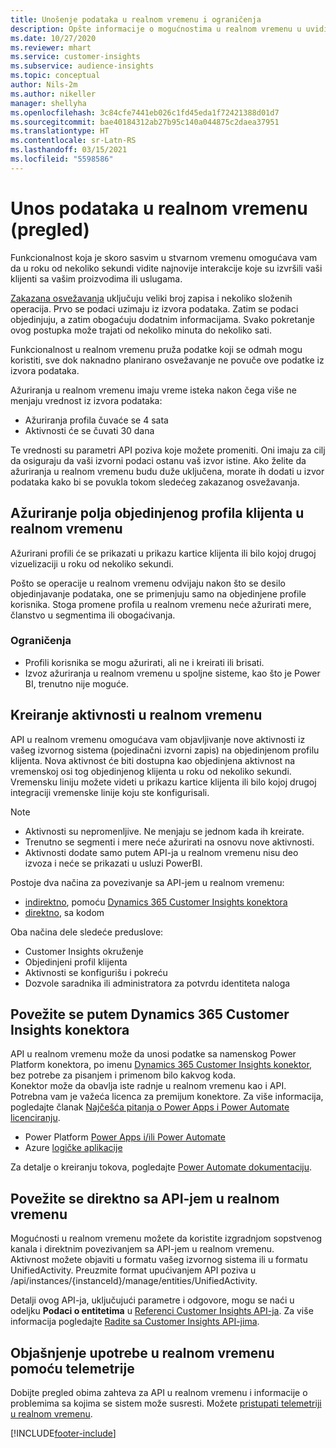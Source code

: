 ```yaml
---
title: Unošenje podataka u realnom vremenu i ograničenja
description: Opšte informacije o mogućnostima u realnom vremenu u uvidima o korisnicima.
ms.date: 10/27/2020
ms.reviewer: mhart
ms.service: customer-insights
ms.subservice: audience-insights
ms.topic: conceptual
author: Nils-2m
ms.author: nikeller
manager: shellyha
ms.openlocfilehash: 3c84cfe7441eb026c1fd45eda1f72421388d01d7
ms.sourcegitcommit: bae40184312ab27b95c140a044875c2daea37951
ms.translationtype: HT
ms.contentlocale: sr-Latn-RS
ms.lasthandoff: 03/15/2021
ms.locfileid: "5598586"
---
```

# <a name="real-time-data-ingestion-preview"></a>Unos podataka u realnom vremenu (pregled)

Funkcionalnost koja je skoro sasvim u stvarnom vremenu omogućava vam da u roku od nekoliko sekundi vidite najnovije interakcije koje su izvršili vaši klijenti sa vašim proizvodima ili uslugama.

[Zakazana osvežavanja](system.md#schedule-tab) uključuju veliki broj zapisa i nekoliko složenih operacija. Prvo se podaci uzimaju iz izvora podataka. Zatim se podaci objedinjuju, a zatim obogaćuju dodatnim informacijama. Svako pokretanje ovog postupka može trajati od nekoliko minuta do nekoliko sati.

Funkcionalnost u realnom vremenu pruža podatke koji se odmah mogu koristiti, sve dok naknadno planirano osvežavanje ne povuče ove podatke iz izvora podataka.

Ažuriranja u realnom vremenu imaju vreme isteka nakon čega više ne menjaju vrednost iz izvora podataka:

- Ažuriranja profila čuvaće se 4 sata
- Aktivnosti će se čuvati 30 dana

Te vrednosti su parametri API poziva koje možete promeniti. Oni imaju za cilj da osiguraju da vaši izvorni podaci ostanu vaš izvor istine. Ako želite da ažuriranja u realnom vremenu budu duže uključena, morate ih dodati u izvor podataka kako bi se povukla tokom sledećeg zakazanog osvežavanja.

## <a name="real-time-update-of-the-unified-customer-profile-fields"></a>Ažuriranje polja objedinjenog profila klijenta u realnom vremenu

Ažurirani profili će se prikazati u prikazu kartice klijenta ili bilo kojoj drugoj vizuelizaciji u roku od nekoliko sekundi.

Pošto se operacije u realnom vremenu odvijaju nakon što se desilo objedinjavanje podataka, one se primenjuju samo na objedinjene profile korisnika. Stoga promene profila u realnom vremenu neće ažurirati mere, članstvo u segmentima ili obogaćivanja.

### <a name="limitations"></a>Ograničenja

- Profili korisnika se mogu ažurirati, ali ne i kreirati ili brisati.
- Izvoz ažuriranja u realnom vremenu u spoljne sisteme, kao što je Power BI, trenutno nije moguće.

## <a name="real-time-creation-of-activities"></a>Kreiranje aktivnosti u realnom vremenu

API u realnom vremenu omogućava vam objavljivanje nove aktivnosti iz vašeg izvornog sistema (pojedinačni izvorni zapis) na objedinjenom profilu klijenta. Nova aktivnost će biti dostupna kao objedinjena aktivnost na vremenskoj osi tog objedinjenog klijenta u roku od nekoliko sekundi. Vremensku liniju možete videti u prikazu kartice klijenta ili bilo kojoj drugoj integraciji vremenske linije koju ste konfigurisali.

> [!NOTE]
>
> - Aktivnosti su nepromenljive. Ne menjaju se jednom kada ih kreirate.
> - Trenutno se segmenti i mere neće ažurirati na osnovu nove aktivnosti.
> - Aktivnosti dodate samo putem API-ja u realnom vremenu nisu deo izvoza i neće se prikazati u usluzi PowerBI.

Postoje dva načina za povezivanje sa API-jem u realnom vremenu:

- [indirektno](#connect-via-the-dynamics-365-customer-insights-connector), pomoću [Dynamics 365 Customer Insights konektora](/connectors/customerinsights/)
- [direktno](#connect-directly-to-the-real-time-api), sa kodom

Oba načina dele sledeće preduslove:

- Customer Insights okruženje
- Objedinjeni profil klijenta
- Aktivnosti se konfigurišu i pokreću
- Dozvole saradnika ili administratora za potvrdu identiteta naloga

## <a name="connect-via-the-dynamics-365-customer-insights-connector"></a>Povežite se putem Dynamics 365 Customer Insights konektora

API u realnom vremenu može da unosi podatke sa namenskog Power Platform konektora, po imenu [Dynamics 365 Customer Insights konektor](/connectors/customerinsights/), bez potrebe za pisanjem i primenom bilo kakvog koda.    
Konektor može da obavlja iste radnje u realnom vremenu kao i API. Potrebna vam je važeća licenca za premijum konektore. Za više informacija, pogledajte članak [Najčešća pitanja o Power Apps i Power Automate licenciranju](/power-platform/admin/powerapps-flow-licensing-faq).

- Power Platform [Power Apps i/ili Power Automate](/connectors/)
- Azure [logičke aplikacije](/azure/connectors/apis-list)

Za detalje o kreiranju tokova, pogledajte [Power Automate dokumentaciju](/power-automate/).

## <a name="connect-directly-to-the-real-time-api"></a>Povežite se direktno sa API-jem u realnom vremenu

Mogućnosti u realnom vremenu možete da koristite izgradnjom sopstvenog kanala i direktnim povezivanjem sa API-jem u realnom vremenu.    
Aktivnost možete objaviti u formatu vašeg izvornog sistema ili u formatu UnifiedActivity. Preuzmite format upućivanjem API poziva u /api/instances/{instanceId}/manage/entities/UnifiedActivity.

Detalji ovog API-ja, uključujući parametre i odgovore, mogu se naći u odeljku **Podaci o entitetima** u [Referenci Customer Insights API-ja](https://developer.ci.ai.dynamics.com/api-details#api=CustomerInsights). Za više informacija pogledajte [Radite sa Customer Insights API-jima](apis.md).

## <a name="understand-your-real-time-usage-with-telemetry"></a>Objašnjenje upotrebe u realnom vremenu pomoću telemetrije

Dobijte pregled obima zahteva za API u realnom vremenu i informacije o problemima sa kojima se sistem može susresti. Možete [pristupati telemetriji u realnom vremenu](system.md#api-usage-tab). 


[!INCLUDE[footer-include](../includes/footer-banner.md)]